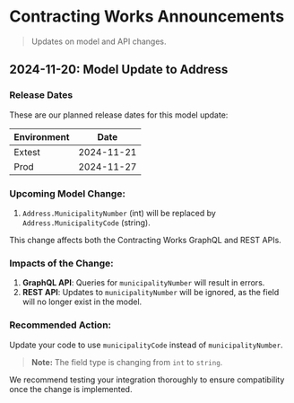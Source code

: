 # Contracting Works Announcements

> Updates on model and API changes.

## 2024-11-20: Model Update to Address
### Release Dates
These are our planned release dates for this model update:

| Environment | Date       |
|-------------|------------|
| Extest      | 2024-11-21 |
| Prod        | 2024-11-27 |

### Upcoming Model Change:
1. `Address.MunicipalityNumber` (int) will be replaced by `Address.MunicipalityCode` (string).

This change affects both the Contracting Works GraphQL and REST APIs.

### Impacts of the Change:
1. **GraphQL API**: Queries for `municipalityNumber` will result in errors.
2. **REST API**: Updates to `municipalityNumber` will be ignored, as the field will no longer exist in the model.

### Recommended Action:
Update your code to use `municipalityCode` instead of `municipalityNumber`.
> **Note:** The field type is changing from `int` to `string`.

We recommend testing your integration thoroughly to ensure compatibility once the change is implemented.
